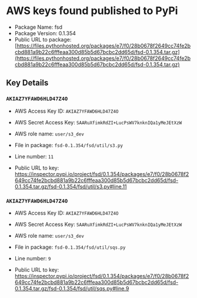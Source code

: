# AWS keys found published to PyPi

* Package Name: fsd
* Package Version: 0.1.354
* Public URL to package: [https://files.pythonhosted.org/packages/e7/f0/28b0678f2649cc74fe2bcbd881a9b22c6fffeaa300d85b5d67bcbc2dd65d/fsd-0.1.354.tar.gz](https://files.pythonhosted.org/packages/e7/f0/28b0678f2649cc74fe2bcbd881a9b22c6fffeaa300d85b5d67bcbc2dd65d/fsd-0.1.354.tar.gz)

## Key Details

### `AKIAZ7YFAWD6HLD47Z4O`

* AWS Access Key ID: `AKIAZ7YFAWD6HLD47Z4O`
* AWS Secret Access Key: `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` 
* AWS role name: `user/s3_dev`
* File in package: `fsd-0.1.354/fsd/util/s3.py`
* Line number: `11`

* Public URL to key: https://inspector.pypi.io/project/fsd/0.1.354/packages/e7/f0/28b0678f2649cc74fe2bcbd881a9b22c6fffeaa300d85b5d67bcbc2dd65d/fsd-0.1.354.tar.gz/fsd-0.1.354/fsd/util/s3.py#line.11



### `AKIAZ7YFAWD6HLD47Z4O`

* AWS Access Key ID: `AKIAZ7YFAWD6HLD47Z4O`
* AWS Secret Access Key: `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` 
* AWS role name: `user/s3_dev`
* File in package: `fsd-0.1.354/fsd/util/sqs.py`
* Line number: `9`

* Public URL to key: https://inspector.pypi.io/project/fsd/0.1.354/packages/e7/f0/28b0678f2649cc74fe2bcbd881a9b22c6fffeaa300d85b5d67bcbc2dd65d/fsd-0.1.354.tar.gz/fsd-0.1.354/fsd/util/sqs.py#line.9


